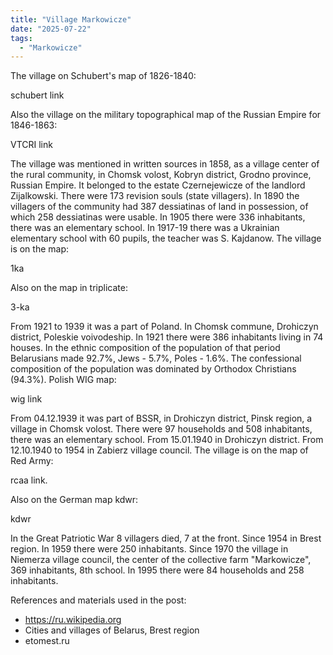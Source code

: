 ```yaml
---
title: "Village Markowicze"
date: "2025-07-22"
tags: 
  - "Markowicze"
---
```


The village on Schubert's map of 1826-1840:

schubert link

Also the village on the military topographical map of the Russian Empire for 1846-1863:

VTCRI link

The village was mentioned in written sources in 1858, as a village center of the rural community, in Chomsk volost, Kobryn district, Grodno province, Russian Empire. It belonged to the estate Czernejewicze of the landlord Zijalkowski. There were 173 revision souls (state villagers). In 1890 the villagers of the community had 387 dessiatinas of land in possession, of which 258 dessiatinas were usable. In 1905 there were 336 inhabitants, there was an elementary school. In 1917-19 there was a Ukrainian elementary school with 60 pupils, the teacher was S. Kajdanow. The village is on the map:

1ka

Also on the map in triplicate:

3-ka

From 1921 to 1939 it was a part of Poland. In Chomsk commune, Drohiczyn district, Poleskie voivodeship. In 1921 there were 386 inhabitants living in 74 houses. In the ethnic composition of the population of that period Belarusians made 92.7%, Jews - 5.7%, Poles - 1.6%. The confessional composition of the population was dominated by Orthodox Christians (94.3%). Polish WIG map:

wig link

From 04.12.1939 it was part of BSSR, in Drohiczyn district, Pinsk region, a village in Chomsk volost. There were 97 households and 508 inhabitants, there was an elementary school. From 15.01.1940 in Drohiczyn district. From 12.10.1940 to 1954 in Zabierz village council. The village is on the map of Red Army:

rcaa link.

Also on the German map kdwr:

kdwr

In the Great Patriotic War 8 villagers died, 7 at the front. Since 1954 in Brest region. In 1959 there were 250 inhabitants. Since 1970 the village in Niemerza village council, the center of the collective farm "Markowicze", 369 inhabitants, 8th school. In 1995 there were 84 households and 258 inhabitants.

References and materials used in the post:
- https://ru.wikipedia.org
- Cities and villages of Belarus, Brest region
- etomest.ru
